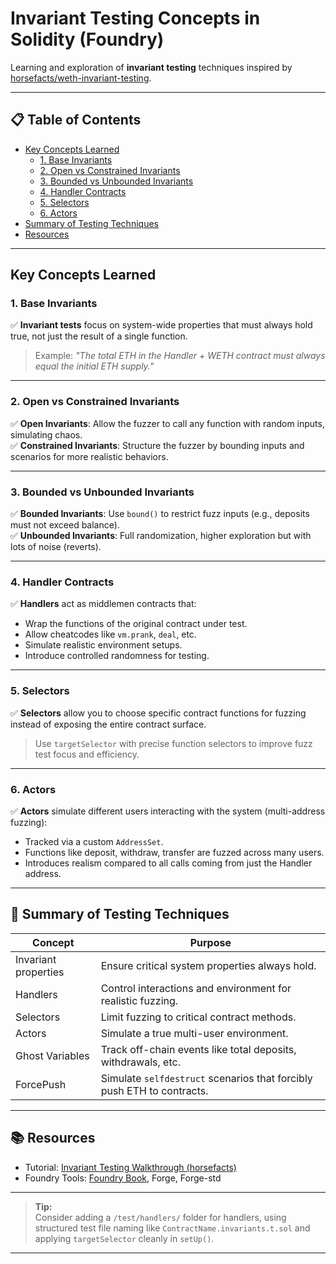 # Invariant Testing Concepts in Solidity (Foundry)

Learning and exploration of **invariant testing** techniques inspired by [horsefacts/weth-invariant-testing](https://github.com/horsefacts/weth-invariant-testing).

---

## 📋 Table of Contents
- [Key Concepts Learned](#key-concepts-learned)
  - [1. Base Invariants](#1-base-invariants)
  - [2. Open vs Constrained Invariants](#2-open-vs-constrained-invariants)
  - [3. Bounded vs Unbounded Invariants](#3-bounded-vs-unbounded-invariants)
  - [4. Handler Contracts](#4-handler-contracts)
  - [5. Selectors](#5-selectors)
  - [6. Actors](#6-actors)
- [Summary of Testing Techniques](#summary-of-testing-techniques)
- [Resources](#resources)

---

## Key Concepts Learned

### 1. Base Invariants
✅ **Invariant tests** focus on system-wide properties that must always hold true, not just the result of a single function.

> Example: *"The total ETH in the Handler + WETH contract must always equal the initial ETH supply."*

---

### 2. Open vs Constrained Invariants
✅ **Open Invariants**: Allow the fuzzer to call any function with random inputs, simulating chaos.  
✅ **Constrained Invariants**: Structure the fuzzer by bounding inputs and scenarios for more realistic behaviors.

---

### 3. Bounded vs Unbounded Invariants
✅ **Bounded Invariants**: Use `bound()` to restrict fuzz inputs (e.g., deposits must not exceed balance).  
✅ **Unbounded Invariants**: Full randomization, higher exploration but with lots of noise (reverts).

---

### 4. Handler Contracts
✅ **Handlers** act as middlemen contracts that:
- Wrap the functions of the original contract under test.
- Allow cheatcodes like `vm.prank`, `deal`, etc.
- Simulate realistic environment setups.
- Introduce controlled randomness for testing.

---

### 5. Selectors
✅ **Selectors** allow you to choose specific contract functions for fuzzing instead of exposing the entire contract surface.

> Use `targetSelector` with precise function selectors to improve fuzz test focus and efficiency.

---

### 6. Actors
✅ **Actors** simulate different users interacting with the system (multi-address fuzzing):
- Tracked via a custom `AddressSet`.
- Functions like deposit, withdraw, transfer are fuzzed across many users.
- Introduces realism compared to all calls coming from just the Handler address.

---

## 📜 Summary of Testing Techniques

| Concept              | Purpose                                                         |
|----------------------|------------------------------------------------------------------|
| Invariant properties | Ensure critical system properties always hold.                  |
| Handlers             | Control interactions and environment for realistic fuzzing.     |
| Selectors            | Limit fuzzing to critical contract methods.                     |
| Actors               | Simulate a true multi-user environment.                         |
| Ghost Variables      | Track off-chain events like total deposits, withdrawals, etc.    |
| ForcePush            | Simulate `selfdestruct` scenarios that forcibly push ETH to contracts.|

---

## 📚 Resources

- Tutorial: [Invariant Testing Walkthrough (horsefacts)](https://github.com/horsefacts/weth-invariant-testing)
- Foundry Tools: [Foundry Book](https://book.getfoundry.sh/), Forge, Forge-std

---

> **Tip:**  
> Consider adding a `/test/handlers/` folder for handlers, using structured test file naming like `ContractName.invariants.t.sol` and applying `targetSelector` cleanly in `setUp()`.

---
